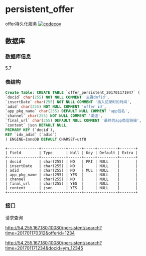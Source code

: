 # persistent_offer
offer持久化服务
[![codecov](https://codecov.io/gh/cloudadrd/persistent_offer/branch/master/graph/badge.svg?token=a1oJCu387u)](https://codecov.io/gh/cloudadrd/persistent_offer)


## 数据库
### 数据库信息
5.7

### 表结构

```sql
Create Table: CREATE TABLE `offer_persistent_201701171947` (
`docid` char(255) NOT NULL COMMENT '主键dnfid',
`insertDate` char(255) NOT NULL COMMENT '插入记录时的时间',
`adid` char(255) NOT NULL COMMENT 'offer id',
`app_pkg_name` char(255) DEFAULT NULL COMMENT 'app包名',
`channel` char(255) NOT NULL COMMENT '渠道',
`final_url` char(255) DEFAULT NULL COMMENT '最终的app商店链接',
`content` json DEFAULT NULL,
PRIMARY KEY (`docid`),
KEY `idx_adid` (`adid`)
) ENGINE=InnoDB DEFAULT CHARSET=utf8
```

```
+--------------+-----------+------+-----+---------+-------+
| Field        | Type      | Null | Key | Default | Extra |
+--------------+-----------+------+-----+---------+-------+
| docid        | char(255) | NO   | PRI | NULL    |       |
| insertDate   | char(255) | NO   |     | NULL    |       |
| adid         | char(255) | NO   | MUL | NULL    |       |
| app_pkg_name | char(255) | YES  |     | NULL    |       |
| channel      | char(255) | NO   |     | NULL    |       |
| final_url    | char(255) | YES  |     | NULL    |       |
| content      | json      | YES  |     | NULL    |       |
+--------------+-----------+------+-----+---------+-------+
```

### 接口

请求查询

http://54.255.167.180:10080/persistent/search?time=201701170312&offerid=1234

http://54.255.167.180:10080/persistent/search?time=201701171234&docid=ym_12345
